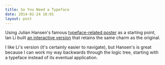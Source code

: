 ```yaml
---
title: So You Need a Typeface
date: 2014-02-24 16:01
layout: post
---
```

Using Julian Hansen's famous [typeface-related poster](http://julianhansen.com/index.php?/alternative-type-finder/) as a starting point, Ian Li built [an interactive version](http://ianli.com/synat/) that retains the same charm as the original.

I like Li's version (it's certainly easier to navigate), but Hansen's is great because I can work my way backwards through the logic tree, starting with a typeface instead of its eventual application.